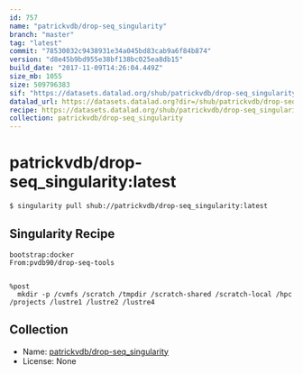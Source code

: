 ```yaml
---
id: 757
name: "patrickvdb/drop-seq_singularity"
branch: "master"
tag: "latest"
commit: "78530032c9438931e34a045bd83cab9a6f84b874"
version: "d8e45b9bd955e38bf138bc025ea8db15"
build_date: "2017-11-09T14:26:04.449Z"
size_mb: 1055
size: 509796383
sif: "https://datasets.datalad.org/shub/patrickvdb/drop-seq_singularity/latest/2017-11-09-78530032-d8e45b9b/d8e45b9bd955e38bf138bc025ea8db15.simg"
datalad_url: https://datasets.datalad.org?dir=/shub/patrickvdb/drop-seq_singularity/latest/2017-11-09-78530032-d8e45b9b/
recipe: https://datasets.datalad.org/shub/patrickvdb/drop-seq_singularity/latest/2017-11-09-78530032-d8e45b9b/Singularity
collection: patrickvdb/drop-seq_singularity
---
```


# patrickvdb/drop-seq_singularity:latest

```bash
$ singularity pull shub://patrickvdb/drop-seq_singularity:latest
```

## Singularity Recipe

```singularity
bootstrap:docker
From:pvdb90/drop-seq-tools


%post
  mkdir -p /cvmfs /scratch /tmpdir /scratch-shared /scratch-local /hpc /projects /lustre1 /lustre2 /lustre4
```

## Collection

 - Name: [patrickvdb/drop-seq_singularity](https://github.com/patrickvdb/drop-seq_singularity)
 - License: None

